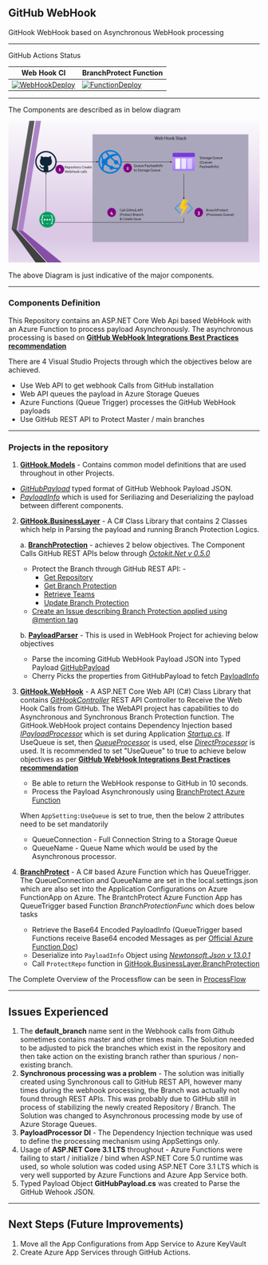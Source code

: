 ## **GitHub WebHook**
GitHook WebHook based on Asynchronous WebHook processing


---

GitHub Actions Status 

Web Hook CI | BranchProtect Function
------------ | -------------
[![WebHookDeploy](https://github.com/githubvnext/gitHook/actions/workflows/webhook-ci.yml/badge.svg)](https://github.com/githubvnext/gitHook/actions/workflows/webhook-ci.yml) | [![FunctionDeploy](https://github.com/githubvnext/gitHook/actions/workflows/function-ci.yml/badge.svg)](https://github.com/githubvnext/gitHook/actions/workflows/function-ci.yml) 

---

The Components are described as in below diagram

![Process Flow](docs/GitHubWebhookProcessFlow.png)

The above Diagram is just indicative of the major components.

---

### **Components Definition**

This Repository contains an ASP.NET Core Web Api based WebHook with an Azure Function to process payload Asynchronously. The asynchronous processing is based on **[GitHub WebHook Integrations Best Practices recommendation](https://docs.github.com/en/rest/guides/best-practices-for-integrators#favor-asynchronous-work-over-synchronous)**

There are 4 Visual Studio Projects through which the objectives below are achieved. 

- Use Web API to get webhook Calls from GitHub installation
- Web API queues the payload in Azure Storage Queues
- Azure Functions (Queue Trigger) processes the GitHub WebHook payloads
- Use GitHub REST API to Protect Master / main branches

---

### **Projects in the repository**

1.  **[GitHook.Models](src/GitHook.Models)** -  Contains common model definitions that are used throughout in other Projects.
  - _[GitHubPayload](src/GitHook.Models/GitHubPayload.cs)_ typed format of GitHub Webhook Payload JSON.
  - _[PayloadInfo](src/GitHook.Models/PayloadInfo.cs)_ which is used for Seriliazing and Deserializing the payload between different components.

2. **[GitHook.BusinessLayer](src/GitHook.BusinessLayer)** - A C# Class Library that contains 2 Classes which help in Parsing the payload and running Branch Protection Logics. 

    a. **[BranchProtection](src/GitHook.BusinessLayer/BranchProtection.cs)** - achieves 2 below objectives. The Component Calls GitHub REST APIs below through _[Octokit.Net v 0.5.0](https://www.nuget.org/packages/Octokit/0.50.0)_
      - Protect the Branch through GitHub REST API: -
        - [Get Repository](https://docs.github.com/en/rest/reference/repos#get-a-repository)
        - [Get Branch Protection](https://docs.github.com/en/rest/reference/repos#get-branch-protection)
        - [Retrieve Teams](https://docs.github.com/en/rest/reference/teams#list-teams)
        - [Update Branch Protection](https://docs.github.com/en/rest/reference/repos#update-branch-protection)
      - [Create an Issue describing Branch Protection applied using @mention tag](https://docs.github.com/en/rest/reference/issues#create-an-issue)

    b. **[PayloadParser](src/GitHook.BusinessLayer/PayloadParser.cs)** - This is used in WebHook Project for achieving below objectives 
      - Parse the incoming GitHub WebHook Payload JSON into Typed Payload [GitHubPayload](src/GitHook.Models/GitHubPayload.cs)
      - Cherry Picks the properties from GitHubPayload to fetch [PayloadInfo](src/GitHook.Models/PayloadInfo.cs)

3. **[GitHook.WebHook](src/GitHook.WebHook)** - A ASP.NET Core Web API (C#) Class Library that contains _[GitHookController](src/GitHook.WebHook/Controllers/GitHookController.cs)_ REST API Controller to Receive the Web Hook Calls from GitHub. The WebAPI project has capabilities to do Asynchronous and Synchronous Branch Protection function. 
  The GitHook.WebHook project contains Dependency Injection based _[IPayloadProcessor](src/GitHook.WebHook/Processors/IPayloadProcessor.cs)_ which is set during Application _[Startup.cs](GitHook.WebHook/Startup.cs)_. If UseQueue is set, then _[QueueProcessor](src/GitHook.WebHook/Processors/QueueProcessor.cs)_ is used, else _[DirectProcessor](src/GitHook.WebHook/Processors/DirectProcessor.cs)_ is used. It is recommended to set "UseQueue" to true to achieve below objectives as per **[GitHub WebHook Integrations Best Practices recommendation](https://docs.github.com/en/rest/guides/best-practices-for-integrators#favor-asynchronous-work-over-synchronous)**
    - Be able to return the WebHook response to GitHub in 10 seconds.
    - Process the Payload Asynchronously using [BranchProtect Azure Function](src/BranchProtect)

    When `AppSetting:UseQueue` is set to true, then the below 2 attributes need to be set mandatorily
      - QueueConnection - Full Connection String to a Storage Queue
      - QueueName - Queue Name which would be used by the Asynchronous processor.

4. **[BranchProtect](src/BranchProtect)** - A C# based Azure Function which has QueueTrigger. The QueueConnection and QueueName are set in the local.settings.json which are also set into the Application Configurations on Azure FunctionApp on Azure. The BrantchProtect Azure Function App has QueueTrigger based Function _BranchProtectionFunc_ which does below tasks
    - Retrieve the Base64 Encoded PayloadInfo (QueueTrigger based Functions receive Base64 encoded Messages as per [Official Azure Function Doc](https://docs.microsoft.com/en-us/azure/azure-functions/functions-bindings-storage-queue-trigger?tabs=csharp#encoding))
    - Deserialize into `PayloadInfo` Object using _[Newtonsoft.Json v 13.0.1](https://www.nuget.org/packages/Newtonsoft.Json/13.0.1)_
    - Call `ProtectRepo` function in [GitHook.BusinessLayer.BranchProtection](src/GitHook.BusinessLayer/BranchProtection.cs)

The Complete Overview of the Processflow can be seen in [ProcessFlow](docs/ProcessFlow.md)

---

## **Issues Experienced**
1. The **default_branch** name sent in the Webhook calls from Github sometimes contains master and other times main. The Solution needed to be adjusted to pick the branches which exist in the repository and then take action on the existing branch rather than spurious / non-existing branch.
2. **Synchronous processing was a problem** - The solution was initially created using Synchronous call to GitHub REST API, however many times during the webhook processing, the Branch was actually not found through REST APIs. This was probably due to GitHub still in process of stabilizing the newly created Repository / Branch. The Solution was changed to Asynchronous processing mode by use of Azure Storage Queues.
3. **PayloadProcessor DI** - The Dependency Injection technique was used to define the processing mechanism using AppSettings only.
4. Usage of **ASP.NET Core 3.1 LTS** throughout - Azure Functions were failing to start / initialize / bind when ASP.NET Core 5.0 runtime was used, so whole solution was coded using ASP.NET Core 3.1 LTS which is very well supported by Azure Functions and Azure App Service both.
5. Typed Payload Object **GitHubPayload.cs** was created to Parse the GitHub Wehook JSON.

---

## **Next Steps (Future Improvements)**
1. Move all the App Configurations from App Service to Azure KeyVault
2. Create Azure App Services through GitHub Actions.

